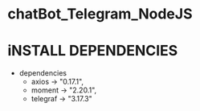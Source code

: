 # chatBot_Telegram_NodeJS

# iNSTALL DEPENDENCIES

 * dependencies
     * axios -> "0.17.1",
     * moment -> "2.20.1",
     * telegraf -> "3.17.3"
  
